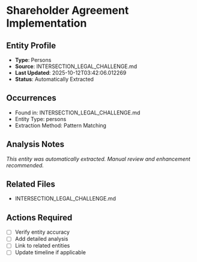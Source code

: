 # Shareholder Agreement Implementation

## Entity Profile
- **Type**: Persons
- **Source**: INTERSECTION_LEGAL_CHALLENGE.md
- **Last Updated**: 2025-10-12T03:42:06.012269
- **Status**: Automatically Extracted

## Occurrences
- Found in: INTERSECTION_LEGAL_CHALLENGE.md
- Entity Type: persons
- Extraction Method: Pattern Matching

## Analysis Notes
*This entity was automatically extracted. Manual review and enhancement recommended.*

## Related Files
- INTERSECTION_LEGAL_CHALLENGE.md

## Actions Required
- [ ] Verify entity accuracy
- [ ] Add detailed analysis
- [ ] Link to related entities
- [ ] Update timeline if applicable
